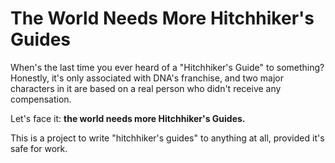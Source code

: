 # The World Needs More Hitchhiker's Guides

When's the last time you ever heard of a "Hitchhiker's Guide" to something? Honestly, it's only associated with DNA's franchise, and two major characters in it are based on a real person who didn't receive any compensation.

Let's face it: **the world needs more Hitchhiker's Guides.**

This is a project to write "hitchhiker's guides" to anything at all, provided it's safe for work.
